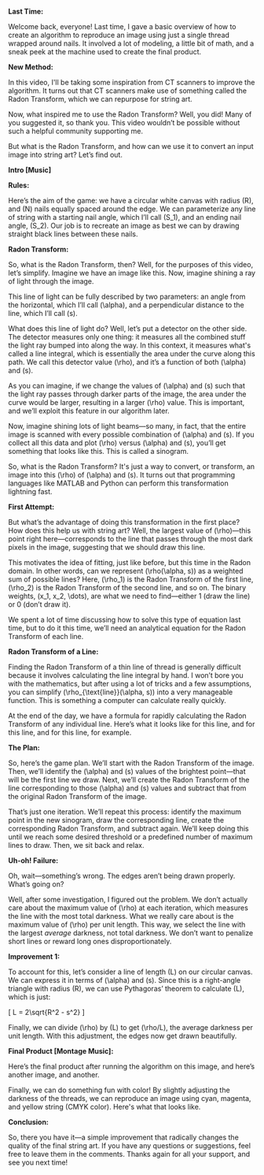 **Last Time:**

Welcome back, everyone! Last time, I gave a basic overview of how to create an algorithm to reproduce an image using just a single thread wrapped around nails. It involved a lot of modeling, a little bit of math, and a sneak peek at the machine used to create the final product.

**New Method:**

In this video, I'll be taking some inspiration from CT scanners to improve the algorithm. It turns out that CT scanners make use of something called the Radon Transform, which we can repurpose for string art.

Now, what inspired me to use the Radon Transform? Well, you did! Many of you suggested it, so thank you. This video wouldn’t be possible without such a helpful community supporting me.

But what is the Radon Transform, and how can we use it to convert an input image into string art? Let’s find out.

**Intro [Music]**

**Rules:**

Here’s the aim of the game: we have a circular white canvas with radius \(R\), and \(N\) nails equally spaced around the edge. We can parameterize any line of string with a starting nail angle, which I’ll call \(S_1\), and an ending nail angle, \(S_2\). Our job is to recreate an image as best we can by drawing straight black lines between these nails.

**Radon Transform:**

So, what is the Radon Transform, then? Well, for the purposes of this video, let’s simplify. Imagine we have an image like this. Now, imagine shining a ray of light through the image.

This line of light can be fully described by two parameters: an angle from the horizontal, which I’ll call \(\alpha\), and a perpendicular distance to the line, which I’ll call \(s\).

What does this line of light do? Well, let’s put a detector on the other side. The detector measures only one thing: it measures all the combined stuff the light ray bumped into along the way. In this context, it measures what's called a line integral, which is essentially the area under the curve along this path. We call this detector value \(\rho\), and it’s a function of both \(\alpha\) and \(s\).

As you can imagine, if we change the values of \(\alpha\) and \(s\) such that the light ray passes through darker parts of the image, the area under the curve would be larger, resulting in a larger \(\rho\) value. This is important, and we’ll exploit this feature in our algorithm later.

Now, imagine shining lots of light beams—so many, in fact, that the entire image is scanned with every possible combination of \(\alpha\) and \(s\). If you collect all this data and plot \(\rho\) versus \(\alpha\) and \(s\), you’ll get something that looks like this. This is called a sinogram.

So, what is the Radon Transform? It's just a way to convert, or transform, an image into this \(\rho\) of \(\alpha\) and \(s\). It turns out that programming languages like MATLAB and Python can perform this transformation lightning fast.

**First Attempt:**

But what’s the advantage of doing this transformation in the first place? How does this help us with string art? Well, the largest value of \(\rho\)—this point right here—corresponds to the line that passes through the most dark pixels in the image, suggesting that we should draw this line.

This motivates the idea of fitting, just like before, but this time in the Radon domain. In other words, can we represent \(\rho(\alpha, s)\) as a weighted sum of possible lines? Here, \(\rho_1\) is the Radon Transform of the first line, \(\rho_2\) is the Radon Transform of the second line, and so on. The binary weights, \(x_1, x_2, \dots\), are what we need to find—either 1 (draw the line) or 0 (don’t draw it).

We spent a lot of time discussing how to solve this type of equation last time, but to do it this time, we’ll need an analytical equation for the Radon Transform of each line.

**Radon Transform of a Line:**

Finding the Radon Transform of a thin line of thread is generally difficult because it involves calculating the line integral by hand. I won’t bore you with the mathematics, but after using a lot of tricks and a few assumptions, you can simplify \(\rho_{\text{line}}(\alpha, s)\) into a very manageable function. This is something a computer can calculate really quickly.

At the end of the day, we have a formula for rapidly calculating the Radon Transform of any individual line. Here’s what it looks like for this line, and for this line, and for this line, for example.

**The Plan:**

So, here’s the game plan. We’ll start with the Radon Transform of the image. Then, we’ll identify the \(\alpha\) and \(s\) values of the brightest point—that will be the first line we draw. Next, we’ll create the Radon Transform of the line corresponding to those \(\alpha\) and \(s\) values and subtract that from the original Radon Transform of the image.

That’s just one iteration. We’ll repeat this process: identify the maximum point in the new sinogram, draw the corresponding line, create the corresponding Radon Transform, and subtract again. We’ll keep doing this until we reach some desired threshold or a predefined number of maximum lines to draw. Then, we sit back and relax.

**Uh-oh! Failure:**

Oh, wait—something’s wrong. The edges aren’t being drawn properly. What’s going on?

Well, after some investigation, I figured out the problem. We don’t actually care about the maximum value of \(\rho\) at each iteration, which measures the line with the most total darkness. What we really care about is the maximum value of \(\rho\) per unit length. This way, we select the line with the largest *average* darkness, not total darkness. We don’t want to penalize short lines or reward long ones disproportionately.

**Improvement 1:**

To account for this, let’s consider a line of length \(L\) on our circular canvas. We can express it in terms of \(\alpha\) and \(s\). Since this is a right-angle triangle with radius \(R\), we can use Pythagoras’ theorem to calculate \(L\), which is just:

\[
L = 2\sqrt{R^2 - s^2}
\]

Finally, we can divide \(\rho\) by \(L\) to get \(\rho/L\), the average darkness per unit length. With this adjustment, the edges now get drawn beautifully.

**Final Product [Montage Music]:**

Here’s the final product after running the algorithm on this image, and here’s another image, and another.

Finally, we can do something fun with color! By slightly adjusting the darkness of the threads, we can reproduce an image using cyan, magenta, and yellow string (CMYK color). Here's what that looks like.

**Conclusion:**

So, there you have it—a simple improvement that radically changes the quality of the final string art. If you have any questions or suggestions, feel free to leave them in the comments. Thanks again for all your support, and see you next time!
